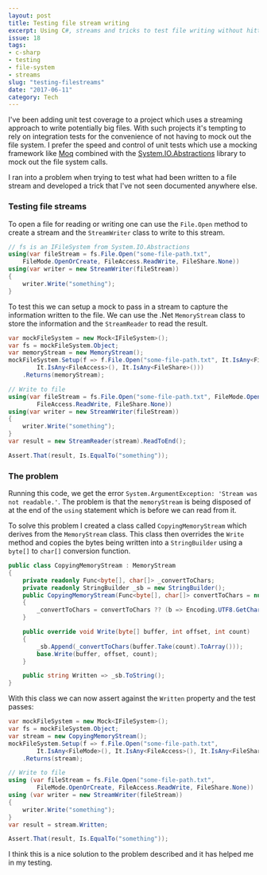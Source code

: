 ```yaml
---
layout: post
title: Testing file stream writing
excerpt: Using C#, streams and tricks to test file writing without hitting the disk.
issue: 18
tags: 
- c-sharp
- testing
- file-system
- streams
slug: "testing-filestreams"
date: "2017-06-11"
category: Tech
---
```



I've been adding unit test coverage to a project which uses a streaming approach to write potentially big files. 
With such projects it's tempting to rely on integration tests for the convenience of not having to mock out the file system. 
I prefer the speed and control of unit tests which use a mocking framework like [Moq](https://github.com/moq/moq) combined with the [System.IO.Abstractions](https://github.com/tathamoddie/System.IO.Abstractions) library to mock out the file system calls.

I ran into a problem when trying to test what had been written to a file stream and developed a trick that I've not seen documented anywhere else.

### Testing file streams ###

To open a file for reading or writing one can use the `File.Open` method to create a stream and the `StreamWriter` class to write to this stream.

``` csharp
// fs is an IFileSystem from System.IO.Abstractions
using(var fileStream = fs.File.Open("some-file-path.txt", 
    FileMode.OpenOrCreate, FileAccess.ReadWrite, FileShare.None))
using(var writer = new StreamWriter(fileStream))
{
    writer.Write("something");
}
```

To test this we can setup a mock to pass in a stream to capture the information written to the file. We can use the .Net `MemoryStream` class to store the information and the `StreamReader` to read the result.

``` csharp
var mockFileSystem = new Mock<IFileSystem>();
var fs = mockFileSystem.Object;
var memoryStream = new MemoryStream();
mockFileSystem.Setup(f => f.File.Open("some-file-path.txt", It.IsAny<FileMode>(), 
        It.IsAny<FileAccess>(), It.IsAny<FileShare>()))
    .Returns(memoryStream);

// Write to file
using(var fileStream = fs.File.Open("some-file-path.txt", FileMode.OpenOrCreate, 
        FileAccess.ReadWrite, FileShare.None))
using(var writer = new StreamWriter(fileStream))
{
    writer.Write("something");
}
var result = new StreamReader(stream).ReadToEnd();

Assert.That(result, Is.EqualTo("something"));
```

### The problem ###

Running this code, we get the error `System.ArgumentException: 'Stream was not readable.'`.
The problem is that the `memoryStream` is being disposed of at the end of the `using` statement which is before we can read from it.

To solve this problem I created a class called `CopyingMemoryStream` which derives from the `MemoryStream` class. This class then overrides the `Write` method and copies the bytes being written into a `StringBuilder` using a `byte[]` to `char[]` conversion function.

``` csharp
public class CopyingMemoryStream : MemoryStream
{
    private readonly Func<byte[], char[]> _convertToChars;
    private readonly StringBuilder _sb = new StringBuilder();
    public CopyingMemoryStream(Func<byte[], char[]> convertToChars = null)
    {
        _convertToChars = convertToChars ?? (b => Encoding.UTF8.GetChars(b));
    }

    public override void Write(byte[] buffer, int offset, int count)
    {
        _sb.Append(_convertToChars(buffer.Take(count).ToArray()));
        base.Write(buffer, offset, count);
    }

    public string Written => _sb.ToString();
}
```

With this class we can now assert against the `Written` property and the test passes:

``` csharp
var mockFileSystem = new Mock<IFileSystem>();
var fs = mockFileSystem.Object;
var stream = new CopyingMemoryStream();
mockFileSystem.Setup(f => f.File.Open("some-file-path.txt", 
        It.IsAny<FileMode>(), It.IsAny<FileAccess>(), It.IsAny<FileShare>()))
    .Returns(stream);

// Write to file
using (var fileStream = fs.File.Open("some-file-path.txt", 
        FileMode.OpenOrCreate, FileAccess.ReadWrite, FileShare.None))
using (var writer = new StreamWriter(fileStream))
{
    writer.Write("something");
}
var result = stream.Written;

Assert.That(result, Is.EqualTo("something"));
```



I think this is a nice solution to the problem described and it has helped me in my testing.